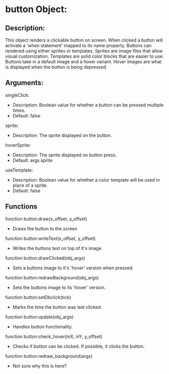button Object:
===
Description:
---
This object renders a clickable button on screen. When clicked a button will activate a 'when statement' mapped to its name property. Buttons can rendered using either sprites or templates. Sprites are image files that allow visual customization. Templates are solid color blocks that are easier to use. Buttons take in a default image and a hover variant. Hover images are what is displayed when the button is being depressed. 


Arguments:
---
singleClick:
- Description: Boolean value for whether a button can be pressed multiple times.
- Default: false

sprite:
- Description: The sprite displayed on the button.

hoverSprite:
- Description: The sprite displayed on button press.
- Default: args.sprite

useTemplate:
- Description: Boolean value for whether a color template will be used in place of a sprite.
- Default: false


Functions
---
function button:draw(x_offset, y_offset)
* Draws the button to the screen

function button:writeText(x_offset, y_offset)
* Writes the buttons text on top of it's image

function button:drawClicked(obj_args)
* Sets a buttons image to it's 'hover' version when pressed.

function button:redrawBackground(obj_args)
* Sets the buttons image to its 'hover' version.

function button:setDbclick(tick)
* Marks the time the button was last clicked.

function button:update(obj_args)
* Handles button functionality.

function button:check_hover(inX, inY, y_offset)
* Checks if button can be clicked. If possible, it clicks the button.

function button:redraw_background(args)
* Not sure why this is here?


